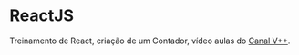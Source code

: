 # ReactJS
Treinamento de React, criação de um Contador, vídeo aulas do [Canal V++](https://youtube.com/user/VPlusPlus).


